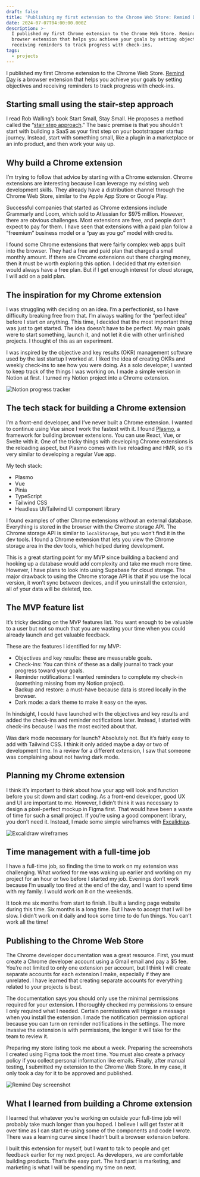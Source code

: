 ```yaml
---
draft: false
title: 'Publishing my first extension to the Chrome Web Store: Remind Day'
date: 2024-07-07T04:00:00.000Z
description: >-
  I published my first Chrome extension to the Chrome Web Store. Remind Day is a
  browser extension that helps you achieve your goals by setting objectives and
  receiving reminders to track progress with check-ins.
tags:
  - projects
---
```


I published my first Chrome extension to the Chrome Web Store. [Remind Day](https://remindday.com/ "Remind Day") is a browser extension that helps you achieve your goals by setting objectives and receiving reminders to track progress with check-ins.

## Starting small using the stair-step approach

I read Rob Walling’s book Start Small, Stay Small. He proposes a method called the “[stair step approach](https://robwalling.com/2015/03/26/the-stair-step-method-of-bootstrapping/ "Stair Step Approach").” The basic premise is that you shouldn’t start with building a SaaS as your first step on your bootstrapper startup journey. Instead, start with something small, like a plugin in a marketplace or an info product, and then work your way up.

## Why build a Chrome extension

I’m trying to follow that advice by starting with a Chrome extension. Chrome extensions are interesting because I can leverage my existing web development skills. They already have a distribution channel through the Chrome Web Store, similar to the Apple App Store or Google Play.

Successful companies that started as Chrome extensions include Grammarly and Loom, which sold to Atlassian for $975 million. However, there are obvious challenges. Most extensions are free, and people don’t expect to pay for them. I have seen that extensions with a paid plan follow a “freemium” business model or a “pay as you go” model with credits.

I found some Chrome extensions that were fairly complex web apps built into the browser. They had a free and paid plan that charged a small monthly amount. If there are Chrome extensions out there charging money, then it must be worth exploring this option. I decided that my extension would always have a free plan. But if I get enough interest for cloud storage, I will add on a paid plan.

## The inspiration for my Chrome extension

I was struggling with deciding on an idea. I’m a perfectionist, so I have difficulty breaking free from that. I’m always waiting for the “perfect idea” before I start on anything. This time, I decided that the most important thing was just to get started. The idea doesn’t have to be perfect. My main goals were to start something, launch it, and not let it die with other unfinished projects. I thought of this as an experiment.

I was inspired by the objective and key results (OKR) management software used by the last startup I worked at. I liked the idea of creating OKRs and weekly check-ins to see how you were doing. As a solo developer, I wanted to keep track of the things I was working on. I made a simple version in Notion at first. I turned my Notion project into a Chrome extension.

![Notion progress tracker](https://res.cloudinary.com/melindagolden/image/upload/v1720377666/nuxt-blog/blog/ngxp0b7rqha1ocvsknig.png "Notion progress tracker")

## The tech stack for building a Chrome extension

I’m a front-end developer, and I’ve never built a Chrome extension. I wanted to continue using Vue since I work the fastest with it. I found [Plasmo](https://www.plasmo.com/ "Plasmo"), a framework for building browser extensions. You can use React, Vue, or Svelte with it. One of the tricky things with developing Chrome extensions is the reloading aspect, but Plasmo comes with live reloading and HMR, so it’s very similar to developing a regular Vue app.

My tech stack:

* Plasmo
* Vue
* Pinia
* TypeScript
* Tailwind CSS
* Headless UI/Tailwind UI component library

I found examples of other Chrome extensions without an external database. Everything is stored in the browser with the Chrome storage API. The Chrome storage API is similar to `localStorage`, but you won’t find it in the dev tools. I found a Chrome extension that lets you view the Chrome storage area in the dev tools, which helped during development.

This is a great starting point for my MVP since building a backend and hooking up a database would add complexity and take me much more time. However, I have plans to look into using Supabase for cloud storage. The major drawback to using the Chrome storage API is that if you use the local version, it won’t sync between devices, and if you uninstall the extension, all of your data will be deleted, too.

## The MVP feature list

It’s tricky deciding on the MVP features list. You want enough to be valuable to a user but not so much that you are wasting your time when you could already launch and get valuable feedback.

These are the features I identified for my MVP:

* Objectives and key results: these are measurable goals.
* Check-ins: You can think of these as a daily journal to track your progress toward your goals.
* Reminder notifications:  I wanted reminders to complete my check-in (something missing from my Notion project).
* Backup and restore: a must-have because data is stored locally in the browser.
* Dark mode: a dark theme to make it easy on the eyes.

In hindsight, I could have launched with the objectives and key results and added the check-ins and reminder notifications later. Instead, I started with check-ins because I was the most excited about that.

Was dark mode necessary for launch? Absolutely not. But it’s fairly easy to add with Tailwind CSS. I think it only added maybe a day or two of development time. In a review for a different extension, I saw that someone was complaining about not having dark mode.

## Planning my Chrome extension

I think it’s important to think about how your app will look and function before you sit down and start coding. As a front-end developer, good UX and UI are important to me. However, I didn’t think it was necessary to design a pixel-perfect mockup in Figma first. That would have been a waste of time for such a small project. If you’re using a good component library, you don’t need it. Instead, I made some simple wireframes with [Excalidraw](https://excalidraw.com/ "Excalidraw").

![Excalidraw wireframes](https://res.cloudinary.com/melindagolden/image/upload/v1720377858/nuxt-blog/blog/l6mfsr9uhh2kgskkhsm7.png "Excalidraw wireframes")

## Time management with a full-time job

I have a full-time job, so finding the time to work on my extension was challenging. What worked for me was waking up earlier and working on my project for an hour or two before I started my job. Evenings don’t work because I’m usually too tired at the end of the day, and I want to spend time with my family. I would work on it on the weekends.

It took me six months from start to finish. I built a landing page website during this time. Six months is a long time. But I have to accept that I will be slow. I didn’t work on it daily and took some time to do fun things. You can’t work all the time!

## Publishing to the Chrome Web Store

The Chrome developer documentation was a great resource. First, you must create a Chrome developer account using a Gmail email and pay a $5 fee. You’re not limited to only one extension per account, but I think I will create separate accounts for each extension I make, especially if they are unrelated. I have learned that creating separate accounts for everything related to your projects is best.

The documentation says you should only use the minimal permissions required for your extension. I thoroughly checked my permissions to ensure I only required what I needed. Certain permissions will trigger a message when you install the extension. I made the notification permission optional because you can turn on reminder notifications in the settings. The more invasive the extension is with permissions, the longer it will take for the team to review it.

Preparing my store listing took me about a week. Preparing the screenshots I created using Figma took the most time. You must also create a privacy policy if you collect personal information like emails. Finally, after manual testing, I submitted my extension to the Chrome Web Store. In my case, it only took a day for it to be approved and published.

![Remind Day screenshot](https://res.cloudinary.com/melindagolden/image/upload/v1720377959/nuxt-blog/blog/s1bv1xr1gbiddbb5yjnf.png "Remind Day screenshot")

## What I learned from building a Chrome extension

I learned that whatever you’re working on outside your full-time job will probably take much longer than you hoped. I believe I will get faster at it over time as I can start re-using some of the components and code I wrote. There was a learning curve since I hadn’t built a browser extension before.

I built this extension for myself, but I want to talk to people and get feedback earlier for my next project. As developers, we are comfortable building products. That’s the easy part. The hard part is marketing, and marketing is what I will be spending my time on next.
